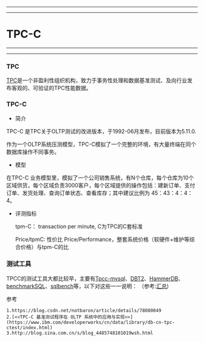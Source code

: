 -----------------------------
------------------------------
#                                TPC-C
------------------------------------
-------------------------------------

### TPC

[TPC](http://www.tpc.org/default.asp)是一个非盈利性组织机构，致力于事务性处理和数据基准测试、及向行业发布客观的、可验证的TPC性能数据。
  
### TPC-C

- 简介

TPC-C 是TPC关于OLTP测试的改进版本，于1992-06月发布，目前版本为5.11.0.

作为一个OLTP系统压测模型，TPC-C模拟了一个完整的环境，有大量终端在同个数据库操作不同事务。

- 模型

在TPC-C 业务模型里，模拟了一个公司销售系统，有N个仓库，每个仓库为10个区域供货，每个区域负责3000客户，每个区域提供的操作包括：建新订单、支付订单、发货处理、查询订单状态、查看库存；其中建议比例为 45：43：4：4：4。

- 评测指标

	tpm-C： transaction per minute, C为TPC的C套标准

	Price/tpmC: 性价比 Price/Performance，整套系统价格（软硬件+维护等综合价格）与tpm-C的比

### 测试工具  

TPCC的测试工具大都比较早，主要有[Tpcc-mysql](./tpcc-mysql.md)、[DBT2](./dbt2.md)、[HammerDB](./others.md)、[benchmarkSQL](./benmarksql.md)、[sqlbench](./sqlbench.md)等，以下对这些一一说明：
（参考:[汇总](https://blog.csdn.net/luke_wang/article/details/71860667))	


参考
	
	1.https://blog.csdn.net/notbaron/article/details/78080049
    2.[<<TPC-C 基准测试程序在 OLTP 系统中的应用与实现>>](https://www.ibm.com/developerworks/cn/data/library/db-cn-tpc-ctest/index.html)
	3.http://blog.sina.com.cn/s/blog_4485748101019wsh.html